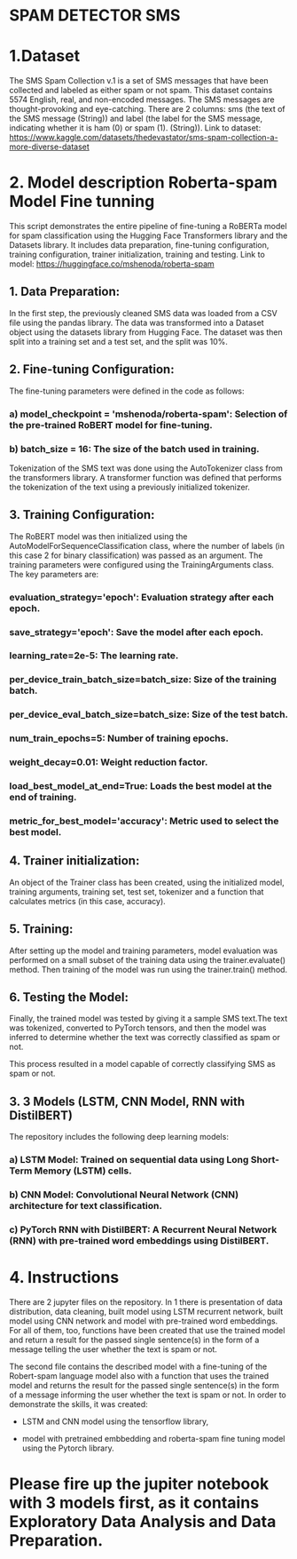 # SPAM DETECTOR SMS
 
# 1.Dataset
The SMS Spam Collection v.1 is a set of SMS messages that have been collected and labeled as either spam or not spam. This dataset contains 5574 English, real, and non-encoded messages. The SMS messages are thought-provoking and eye-catching. There are 2 columns: sms (the text of the SMS message (String)) and label (the label for the SMS message, indicating whether it is ham (0) or spam (1). (String)). 
Link to dataset: https://www.kaggle.com/datasets/thedevastator/sms-spam-collection-a-more-diverse-dataset

# 2. Model description Roberta-spam Model Fine tunning

This script demonstrates the entire pipeline of fine-tuning a RoBERTa model for spam classification using the Hugging Face Transformers library and the Datasets library. It includes data preparation, fine-tuning configuration, training configuration, trainer initialization, training and testing. Link to model: https://huggingface.co/mshenoda/roberta-spam

## 1. Data Preparation:
In the first step, the previously cleaned SMS data was loaded from a CSV file using the pandas library. The data was transformed into a Dataset object using the datasets library from Hugging Face. The dataset was then split into a training set and a test set, and the split was 10%.

## 2. Fine-tuning Configuration:
The fine-tuning parameters were defined in the code as follows:
### a) model_checkpoint = 'mshenoda/roberta-spam': Selection of the pre-trained RoBERT model for fine-tuning.
### b) batch_size = 16: The size of the batch used in training.
Tokenization of the SMS text was done using the AutoTokenizer class from the transformers library. A transformer function was defined that performs the tokenization of the text using a previously initialized tokenizer.

## 3. Training Configuration:
The RoBERT model was then initialized using the AutoModelForSequenceClassification class, where the number of labels (in this case 2 for binary classification) was passed as an argument. The training parameters were configured using the TrainingArguments class. The key parameters are:

### evaluation_strategy='epoch': Evaluation strategy after each epoch.
### save_strategy='epoch': Save the model after each epoch.
### learning_rate=2e-5: The learning rate.
### per_device_train_batch_size=batch_size: Size of the training batch.
### per_device_eval_batch_size=batch_size: Size of the test batch.
### num_train_epochs=5: Number of training epochs.
### weight_decay=0.01: Weight reduction factor.
### load_best_model_at_end=True: Loads the best model at the end of training.
### metric_for_best_model='accuracy': Metric used to select the best model.

## 4. Trainer initialization:
An object of the Trainer class has been created, using the initialized model, training arguments, training set, test set, tokenizer and a function that calculates metrics (in this case, accuracy).

## 5. Training:
After setting up the model and training parameters, model evaluation was performed on a small subset of the training data using the trainer.evaluate() method. Then training of the model was run using the trainer.train() method.


## 6. Testing the Model:

Finally, the trained model was tested by giving it a sample SMS text.The text was tokenized, converted to PyTorch tensors, and then the model was inferred to determine whether the text was correctly classified as spam or not.

This process resulted in a model capable of correctly classifying SMS as spam or not.

## 3. 3 Models (LSTM, CNN Model, RNN with DistilBERT)
The repository includes the following deep learning models:

### a) LSTM Model: Trained on sequential data using Long Short-Term Memory (LSTM) cells.
### b) CNN Model: Convolutional Neural Network (CNN) architecture for text classification.
### c) PyTorch RNN with DistilBERT: A Recurrent Neural Network (RNN) with pre-trained word embeddings using DistilBERT.

# 4. Instructions
There are 2 jupyter files on the repository. In 1 there is presentation of data distribution, data cleaning, built model using LSTM recurrent network, built model using CNN network and model with pre-trained word embeddings. For all of them, too, functions have been created that use the trained model and return a result for the passed single sentence(s) in the form of a message telling the user whether the text is spam or not.

The second file contains the described model with a fine-tuning of the Robert-spam language model also with a function that uses the trained model and returns the result for the passed single sentence(s) in the form of a message informing the user whether the text is spam or not.  In order to demonstrate the skills, it was created:

- LSTM and CNN model using the tensorflow library,

- model with pretrained embbedding and roberta-spam fine tuning model using the Pytorch library.

# Please fire up the jupiter notebook with 3 models first, as it contains Exploratory Data Analysis and Data Preparation. 




